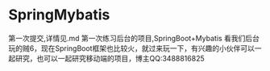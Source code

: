 # SpringMybatis
第一次提交,详情见.md
第一次练习后台的项目,SpringBoot+Mybatis
看我们后台玩的贼6，现在SpringBoot框架也比较火，就过来玩一下，有兴趣的小伙伴可以一起研究，也可以一起研究移动端的项目，博主QQ:3488816825
